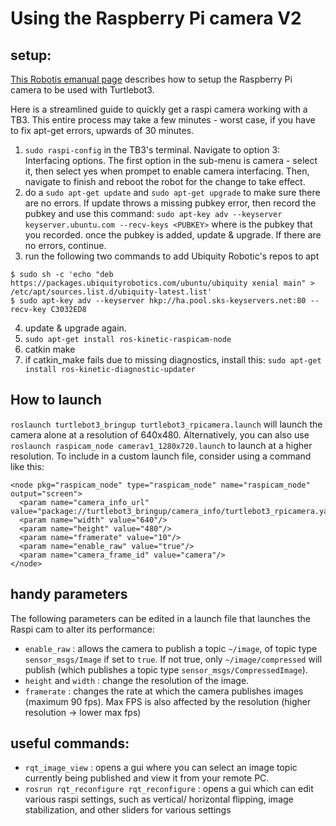 # Using the Raspberry Pi camera V2

## setup:
[This Robotis emanual page](http://emanual.robotis.com/docs/en/platform/turtlebot3/appendix_raspi_cam/#raspberry-pi-camera) describes how to setup the Raspberry Pi camera to be used with Turtlebot3.

Here is a streamlined guide to quickly get a raspi camera working with a TB3. This entire process may take a few minutes - worst case, if you have to fix apt-get errors, upwards of 30 minutes. 

1. `sudo raspi-config` in the TB3's terminal. Navigate to option 3: Interfacing options. The first option in the sub-menu is camera - select it, then select yes when prompet to enable camera interfacing. Then, navigate to finish and reboot the robot for the change to take effect.
2. do a `sudo apt-get update` and `sudo apt-get upgrade` to make sure there are no errors. If update throws a missing pubkey error, then record the pubkey and use this command: `sudo apt-key adv --keyserver keyserver.ubuntu.com --recv-keys <PUBKEY>` where <PUBKEY> is the pubkey that you recorded. once the pubkey is added, update & upgrade. If there are no errors, continue.
3. run the following two commands to add Ubiquity Robotic's repos to apt
  ```
  $ sudo sh -c 'echo "deb https://packages.ubiquityrobotics.com/ubuntu/ubiquity xenial main" > /etc/apt/sources.list.d/ubiquity-latest.list'
  $ sudo apt-key adv --keyserver hkp://ha.pool.sks-keyservers.net:80 --recv-key C3032ED8
  ```
4. update & upgrade again.
5. `sudo apt-get install ros-kinetic-raspicam-node`
6. catkin make
7. if catkin_make fails due to missing diagnostics, install this: `sudo apt-get install ros-kinetic-diagnostic-updater`

## How to launch
`roslaunch turtlebot3_bringup turtlebot3_rpicamera.launch` will launch the camera alone at a resolution of 640x480.
Alternatively, you can also use `roslaunch raspicam_node camerav1_1280x720.launch` to launch at a higher resolution.
To include in a custom launch file, consider using a command like this:

```
<node pkg="raspicam_node" type="raspicam_node" name="raspicam_node" output="screen">
  <param name="camera_info_url" value="package://turtlebot3_bringup/camera_info/turtlebot3_rpicamera.yaml"/>
  <param name="width" value="640"/>
  <param name="height" value="480"/>
  <param name="framerate" value="10"/>
  <param name="enable_raw" value="true"/>
  <param name="camera_frame_id" value="camera"/>
</node>
```

## handy parameters
The following parameters can be edited in a launch file that launches the Raspi cam to alter its performance:
* `enable_raw` : allows the camera to publish a topic `~/image`, of topic type `sensor_msgs/Image` if set to `true`. If not true, only `~/image/compressed` will publish (which publishes a topic type `sensor_msgs/CompressedImage`).
* `height` and `width` : change the resolution of the image.
* `framerate` : changes the rate at which the camera publishes images (maximum 90 fps). Max FPS is also affected by the resolution (higher resolution -> lower max fps)

## useful commands:
* `rqt_image_view` : opens a gui where you can select an image topic currently being published and view it from your remote PC.
* `rosrun rqt_reconfigure rqt_reconfigure` : opens a gui which can edit various raspi settings, such as vertical/ horizontal flipping, image stabilization, and other sliders for various settings
